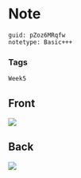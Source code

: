 # Note
```
guid: pZoz6MRqfw
notetype: Basic+++
```

### Tags
```
Week5
```

## Front
<img src="paste-f2fcfc3932a5f4fc52b9dcffe1a8ac8d7574df29.jpg">

## Back
<img src="paste-aa38835f83e06b09f587695a6c210def63b6b55a.jpg">
